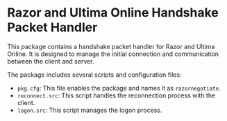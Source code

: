 # Razor and Ultima Online Handshake Packet Handler

This package contains a handshake packet handler for Razor and Ultima Online. It is designed to manage the initial connection and communication between the client and server.

The package includes several scripts and configuration files:

- `pkg.cfg`: This file enables the package and names it as `razornegotiate`.
- `reconnect.src`: This script handles the reconnection process with the client.
- `logon.src`: This script manages the logon process.

